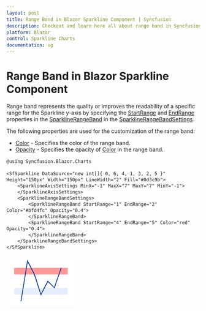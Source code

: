 ```yaml
---
layout: post
title: Range Band in Blazor Sparkline Component | Syncfusion
description: Checkout and learn here all about range band in Syncfusion Blazor Sparkline component and much more.
platform: Blazor
control: Sparkline Charts
documentation: ug
---
```


# Range Band in Blazor Sparkline Component

Range band represents the quality or improves the readability of a specific range for the Sparkline y-axis by specifying the [StartRange](https://help.syncfusion.com/cr/blazor/Syncfusion.Blazor.Charts.SparklineRangeBand.html#Syncfusion_Blazor_Charts_SparklineRangeBand_StartRange) and [EndRange](https://help.syncfusion.com/cr/blazor/Syncfusion.Blazor.Charts.SparklineRangeBand.html#Syncfusion_Blazor_Charts_SparklineRangeBand_EndRange) properties in the [SparklineRangeBand](https://help.syncfusion.com/cr/blazor/Syncfusion.Blazor.Charts.SparklineRangeBand.html) in the [SparklineRangeBandSettings](https://help.syncfusion.com/cr/blazor/Syncfusion.Blazor.Charts.SparklineRangeBandSettings.html).

The following properties are used for the customization of the range band:

* [Color](https://help.syncfusion.com/cr/blazor/Syncfusion.Blazor.Charts.SparklineRangeBand.html#Syncfusion_Blazor_Charts_SparklineRangeBand_Color) - Specifies the color of the range band.
* [Opacity](https://help.syncfusion.com/cr/blazor/Syncfusion.Blazor.Charts.SparklineRangeBand.html#Syncfusion_Blazor_Charts_SparklineRangeBand_Opacity) - Specifies the opacity of [Color](https://help.syncfusion.com/cr/blazor/Syncfusion.Blazor.Charts.SparklineRangeBand.html#Syncfusion_Blazor_Charts_SparklineRangeBand_Color) in the range band.

```cshtml
@using Syncfusion.Blazor.Charts

<SfSparkline DataSource="new int[]{ 0, 6, 4, 1, 3, 2, 5 }" Height="150px" Width="150px" LineWidth="2" Fill="#0d3c9b">
    <SparklineAxisSettings MinX="-1" MaxX="7" MaxY="7" MinY="-1">
    </SparklineAxisSettings>
    <SparklineRangeBandSettings>
        <SparklineRangeBand StartRange="1" EndRange="2" Color="#bfd4fc" Opacity="0.4">
        </SparklineRangeBand>
        <SparklineRangeBand StartRange="4" EndRange="5" Color="red" Opacity="0.4">
        </SparklineRangeBand>
    </SparklineRangeBandSettings>
</SfSparkline>
```

![Blazor Sparkline Chart with Multiple Range Band](./images/rangeband/blazor-sparkline-chart-multiple-range-band.png)
